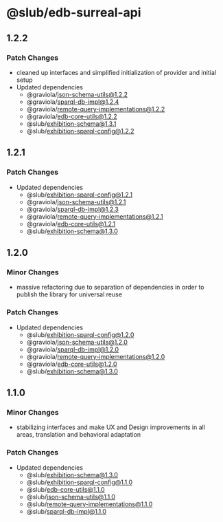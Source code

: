 # @slub/edb-surreal-api

## 1.2.2

### Patch Changes

- cleaned up interfaces and simplified initialization of provider and initial setup
- Updated dependencies
  - @graviola/json-schema-utils@1.2.2
  - @graviola/sparql-db-impl@1.2.4
  - @graviola/remote-query-implementations@1.2.2
  - @graviola/edb-core-utils@1.2.2
  - @slub/exhibition-schema@1.3.1
  - @slub/exhibition-sparql-config@1.2.2

## 1.2.1

### Patch Changes

- Updated dependencies
  - @slub/exhibition-sparql-config@1.2.1
  - @graviola/json-schema-utils@1.2.1
  - @graviola/sparql-db-impl@1.2.3
  - @graviola/remote-query-implementations@1.2.1
  - @graviola/edb-core-utils@1.2.1
  - @slub/exhibition-schema@1.3.0

## 1.2.0

### Minor Changes

- massive refactoring due to separation of dependencies in order to publish the library for universal reuse

### Patch Changes

- Updated dependencies
  - @slub/exhibition-sparql-config@1.2.0
  - @graviola/json-schema-utils@1.2.0
  - @graviola/sparql-db-impl@1.2.0
  - @graviola/remote-query-implementations@1.2.0
  - @graviola/edb-core-utils@1.2.0
  - @slub/exhibition-schema@1.3.0

## 1.1.0

### Minor Changes

- stabilizing interfaces and make UX and Design improvements in all areas, translation and behavioral adaptation

### Patch Changes

- Updated dependencies
  - @slub/exhibition-schema@1.3.0
  - @slub/exhibition-sparql-config@1.1.0
  - @slub/edb-core-utils@1.1.0
  - @slub/json-schema-utils@1.1.0
  - @slub/remote-query-implementations@1.1.0
  - @slub/sparql-db-impl@1.1.0
